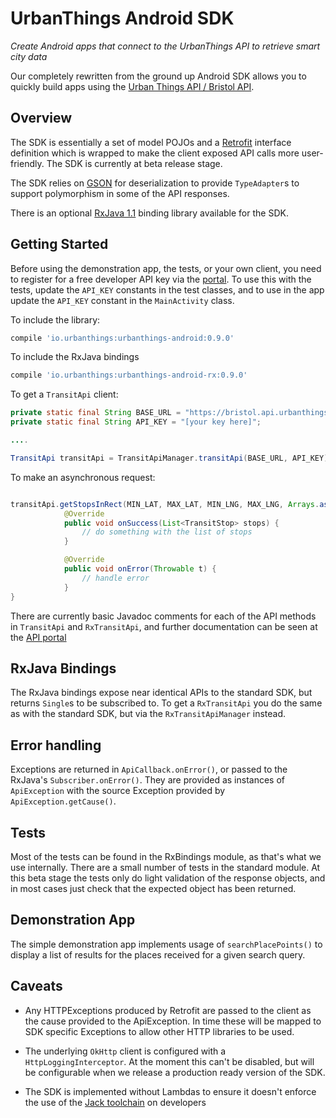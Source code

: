 # UrbanThings Android SDK
_Create Android apps that connect to the UrbanThings API to retrieve smart city data_

Our completely rewritten from the ground up Android SDK allows you to quickly build apps using the [Urban Things API / Bristol API](https://portal-bristol.api.urbanthings.io). 

## Overview

The SDK is essentially a set of model POJOs and a [Retrofit](http://square.github.io/retrofit) interface definition which is wrapped to make the client exposed API calls more user-friendly. The SDK is currently at beta release stage.

The SDK relies on [GSON](https://github.com/google/gson) for deserialization to provide `TypeAdapter`s to support polymorphism in some of the API responses. 

There is an optional [RxJava 1.1](https://github.com/ReactiveX/RxJava) binding library available for the SDK.


## Getting Started

Before using the demonstration app, the tests, or your own client, you need to register for a free developer API key via the [portal](https://bristol-portal.api.urbanthings.io). To use this with the tests, update the `API_KEY` constants in the test classes, and to use in the app update the `API_KEY` constant in the `MainActivity` class.

To include the library:

```gradle
compile 'io.urbanthings:urbanthings-android:0.9.0'
```

To include the RxJava bindings
```gradle
compile 'io.urbanthings:urbanthings-android-rx:0.9.0'
```

To get a `TransitApi` client:

```java
private static final String BASE_URL = "https://bristol.api.urbanthings.io/api/1.0/";
private static final String API_KEY = "[your key here]";

....

TransitApi transitApi = TransitApiManager.transitApi(BASE_URL, API_KEY);
```

To make an asynchronous request:

```java

transitApi.getStopsInRect(MIN_LAT, MAX_LAT, MIN_LNG, MAX_LNG, Arrays.asList(VehicleType.CAR), new ApiCallback<List<TransitStop>>() {
            @Override
            public void onSuccess(List<TransitStop> stops) {
                // do something with the list of stops
            }

            @Override
            public void onError(Throwable t) {
                // handle error
            }
}
```

There are currently basic Javadoc comments for each of the API methods in `TransitApi` and `RxTransitApi`, and further documentation can be seen at the [API portal](https://portal-bristol.api.urbanthings.io)

## RxJava Bindings

The RxJava bindings expose near identical APIs to the standard SDK, but returns `Single`s to be subscribed to. To get a `RxTransitApi` you do the same as with the standard SDK, but via the `RxTransitApiManager` instead.

## Error handling

Exceptions are returned in `ApiCallback.onError()`, or passed to the RxJava's `Subscriber.onError()`. They are provided as instances of `ApiException` with the source Exception provided by `ApiException.getCause()`.

## Tests

Most of the tests can be found in the RxBindings module, as that's what we use internally. There are a small number of tests in the standard module. At this beta stage the tests only do light validation of the response objects, and in most cases just check that the expected object has been returned.

## Demonstration App

The simple demonstration app implements usage of `searchPlacePoints()` to display a list of results for the places received for a given search query. 

## Caveats

* Any HTTPExceptions produced by Retrofit are passed to the client as the cause provided to the ApiException. In time these will be mapped to SDK specific Exceptions to allow other HTTP libraries to be used.

* The underlying `OkHttp` client is configured with a `HttpLoggingInterceptor`. At the moment this can't be disabled, but will be configurable when we release a production ready version of the SDK.

* The SDK is implemented without Lambdas to ensure it doesn't enforce the use of the [Jack toolchain](https://source.android.com/source/jack.html) on developers